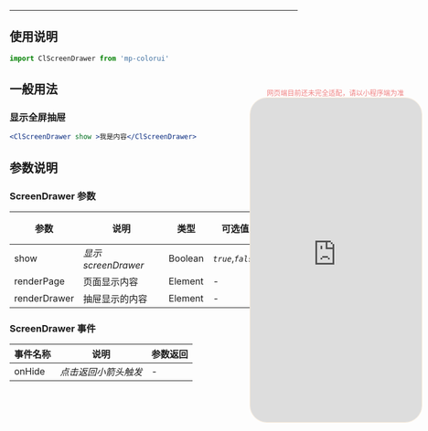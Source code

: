 ****

## 使用说明

```jsx
import ClScreenDrawer from 'mp-colorui'
```



## 一般用法

### 显示全屏抽屉

```jsx
<ClScreenDrawer show >我是内容</ClScreenDrawer>
```



## 参数说明

### ScreenDrawer 参数

| 参数         | 说明                | 类型    | 可选值             | 默认值    |
| ------------ | ------------------- | ------- | ------------------ | --------- |
| show         | *显示 screenDrawer* | Boolean | *`true`*,*`false`* | *`false`* |
| renderPage   | 页面显示内容        | Element | -                  | -         |
| renderDrawer | 抽屉显示的内容      | Element | -                  | -         |



### ScreenDrawer 事件

| 事件名称 | 说明                 | 参数返回 |
| -------- | -------------------- | -------- |
| onHide   | *点击返回小箭头触发* | -        |


<div style="position: fixed; right:10px; top: 5%">
<div style="width: 300px; color: lightcoral; font-size: 12px; word-break: break-all; white-space: normal; display: flex;justify-content: center">网页端目前还未完全适配，请以小程序端为准</div>
<iframe style="border-radius: 30px; border: 1px solid antiquewhite" src="https://www.yysssl.com.cn/#/pages/components/screenDrawer/index" height="568" width="300"></iframe>
</div>
